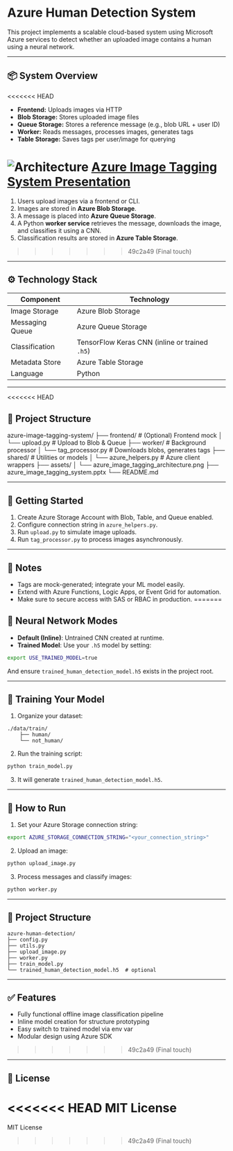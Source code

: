 # Azure Human Detection System

This project implements a scalable cloud-based system using Microsoft Azure services to detect whether an uploaded image contains a human using a neural network.

---

## 📦 System Overview

<<<<<<< HEAD
- **Frontend:** Uploads images via HTTP
- **Blob Storage:** Stores uploaded image files
- **Queue Storage:** Stores a reference message (e.g., blob URL + user ID)
- **Worker:** Reads messages, processes images, generates tags
- **Table Storage:** Saves tags per user/image for querying

![Architecture](https://github.com/user-attachments/assets/675d50e8-41a5-450b-822f-e620705306cb)
[Azure Image Tagging System Presentation](https://github.com/user-attachments/files/20062260/azure_image_tagging_system.pptx)
=======
1. Users upload images via a frontend or CLI.
2. Images are stored in **Azure Blob Storage**.
3. A message is placed into **Azure Queue Storage**.
4. A Python **worker service** retrieves the message, downloads the image, and classifies it using a CNN.
5. Classification results are stored in **Azure Table Storage**.
>>>>>>> 49c2a49 (Final touch)

---

## ⚙️ Technology Stack

| Component        | Technology                 |
|------------------|-----------------------------|
| Image Storage    | Azure Blob Storage          |
| Messaging Queue  | Azure Queue Storage         |
| Classification   | TensorFlow Keras CNN (inline or trained `.h5`) |
| Metadata Store   | Azure Table Storage         |
| Language         | Python                      |

---

<<<<<<< HEAD
## 📁 Project Structure

azure-image-tagging-system/
├── frontend/ # (Optional) Frontend mock
│ └── upload.py # Upload to Blob & Queue
├── worker/ # Background processor
│ └── tag_processor.py # Downloads blobs, generates tags
├── shared/ # Utilities or models
│ └── azure_helpers.py # Azure client wrappers
├── assets/
│ └── azure_image_tagging_architecture.png
├── azure_image_tagging_system.pptx
└── README.md

---

## 🚀 Getting Started

1. Create Azure Storage Account with Blob, Table, and Queue enabled.
2. Configure connection string in `azure_helpers.py`.
3. Run `upload.py` to simulate image uploads.
4. Run `tag_processor.py` to process images asynchronously.

---

## 🧠 Notes

- Tags are mock-generated; integrate your ML model easily.
- Extend with Azure Functions, Logic Apps, or Event Grid for automation.
- Make sure to secure access with SAS or RBAC in production.
=======
## 🧠 Neural Network Modes

- **Default (Inline)**: Untrained CNN created at runtime.
- **Trained Model**: Use your `.h5` model by setting:

```bash
export USE_TRAINED_MODEL=true
```

And ensure `trained_human_detection_model.h5` exists in the project root.

---

## 🧪 Training Your Model

1. Organize your dataset:
```
./data/train/
    ├── human/
    └── not_human/
```

2. Run the training script:
```bash
python train_model.py
```

3. It will generate `trained_human_detection_model.h5`.

---

## 🚀 How to Run

1. Set your Azure Storage connection string:
```bash
export AZURE_STORAGE_CONNECTION_STRING="<your_connection_string>"
```

2. Upload an image:
```bash
python upload_image.py
```

3. Process messages and classify images:
```bash
python worker.py
```

---

## 📂 Project Structure

```
azure-human-detection/
├── config.py
├── utils.py
├── upload_image.py
├── worker.py
├── train_model.py
└── trained_human_detection_model.h5  # optional
```

---

## ✅ Features

- Fully functional offline image classification pipeline
- Inline model creation for structure prototyping
- Easy switch to trained model via env var
- Modular design using Azure SDK
>>>>>>> 49c2a49 (Final touch)

---

## 📄 License

<<<<<<< HEAD
MIT License
=======
MIT License
>>>>>>> 49c2a49 (Final touch)
